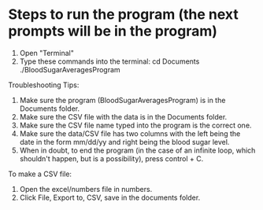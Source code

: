 # Steps to run the program (the next prompts will be in the program)
1) Open "Terminal"
2) Type these commands into the terminal:
cd Documents
./BloodSugarAveragesProgram

Troubleshooting Tips:
1) Make sure the program (BloodSugarAveragesProgram) is in the Documents folder.
2) Make sure the CSV file with the data is in the Documents folder.
3) Make sure the CSV file name typed into the program is the correct one.
4) Make sure the data/CSV file has two columns with the left being the date in the form mm/dd/yy and right being the blood sugar level.
5) When in doubt, to end the program (in the case of an infinite loop, which shouldn't happen, but is a possibility), press control + C.

To make a CSV file:
1) Open the excel/numbers file in numbers. 
2) Click File, Export to, CSV, save in the documents folder.
